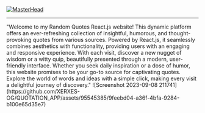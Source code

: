 [![MasterHead](https://user-images.githubusercontent.com/10498744/210012254-234538ff-d198-48aa-8964-37e6fd45d227.gif)](https://matias.ma/nsfw/)
<br>
<hr>
"Welcome to my Random Quotes React.js website! This dynamic platform offers an ever-refreshing collection of insightful, humorous, and thought-provoking quotes from various sources. Powered by React.js, it seamlessly combines aesthetics with functionality, providing users with an engaging and responsive experience. With each visit, discover a new nugget of wisdom or a witty quip, beautifully presented through a modern, user-friendly interface. Whether you seek daily inspiration or a dose of humor, this website promises to be your go-to source for captivating quotes. Explore the world of words and ideas with a simple click, making every visit a delightful journey of discovery."
![Screenshot 2023-09-08 211741](https://github.com/XERXES-OG/QUOTATION_APP/assets/95545385/9feebd04-a36f-4bfa-9284-b100e65d35e7)
